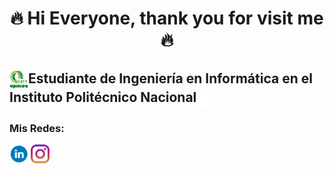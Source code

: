 <h1 align="center">🔥 Hi Everyone, thank you for visit me 🔥</h1>
<h2 align="left"><img align="center" src="https://github.com/GabrielTellezG/MyD/blob/main/LogoUPIICSA.png" alt="MyD" height="30" width="30" />Estudiante de Ingeniería en Informática en el Instituto Politécnico Nacional<img align="center" src="https://github.com/GabrielTellezG/MyD/blob/main/LogoIPN.png" alt="MyD" height="30" width="30" /></h2>

<h3 align="left">Mis Redes:</h3>

<p align="left">
<a href="https://www.linkedin.com/in/gabriel-t%C3%A9llez-g%C3%B3mez/" target="blank"><img align="center" src="https://github.com/GabrielTellezG/MyD/blob/main/Linkedid.png" alt="MyD" height="30" width="30" /></a>
<a href="https://www.instagram.com/gabriel_tellez_gomez/" target="blank"><img align="center" src="https://github.com/GabrielTellezG/MyD/blob/main/Instagram.png" alt="MyD" height="30" width="30" /></a>
</p>
